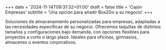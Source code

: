 +++
date = '2024-11-14T09:31:32+01:00'
draft = false
title = 'Cajón Empresas'
subtitle = 'Una opción para añadir Box2Go a su negocio'
+++

Soluciones de almacenamiento personalizadas para empresas, adaptadas a las necesidades específicas de su negocio. Ofrecemos taquillas de distintos tamaños y configuraciones bajo demanda, con opciones flexibles para proyectos a corto o largo plazo. Ideales para oficinas, gimnasios, almacenes o eventos corporativos.


